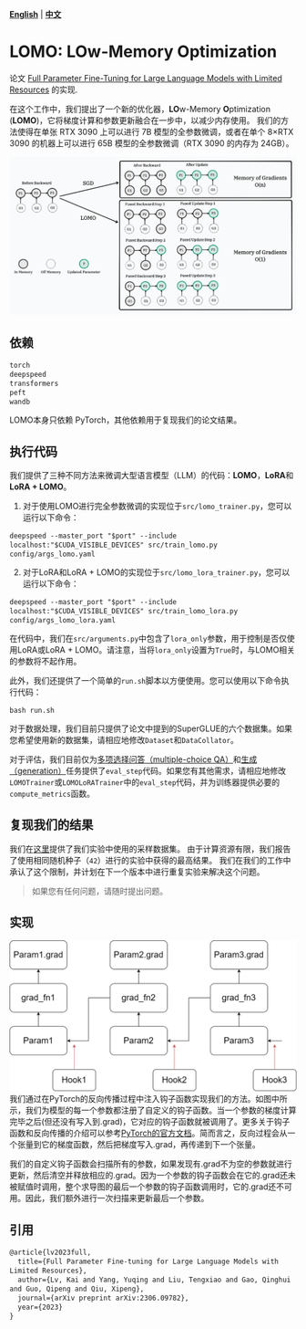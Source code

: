 [**English**](./README.md) | [**中文**](./README_ZH.md)

# LOMO: LOw-Memory Optimization

论文 [Full Parameter Fine-Tuning for Large Language Models with Limited Resources](https://arxiv.org/pdf/2306.09782.pdf) 的实现.

在这个工作中，我们提出了一个新的优化器，**LO**w-Memory **O**ptimization (**LOMO**)，它将梯度计算和参数更新融合在一步中，以减少内存使用。
我们的方法使得在单张 RTX 3090 上可以进行 7B 模型的全参数微调，或者在单个 8×RTX 3090 的机器上可以进行 65B 模型的全参数微调（RTX 3090 的内存为 24GB）。

![LOMO](../assets/LOMO.png)

## 依赖
```shell
torch
deepspeed
transformers
peft
wandb
```
LOMO本身只依赖 PyTorch，其他依赖用于复现我们的论文结果。

## 执行代码

我们提供了三种不同方法来微调大型语言模型（LLM）的代码：**LOMO**，**LoRA**和**LoRA + LOMO**。

1. 对于使用LOMO进行完全参数微调的实现位于`src/lomo_trainer.py`，您可以运行以下命令：
```shell
deepspeed --master_port "$port" --include localhost:"$CUDA_VISIBLE_DEVICES" src/train_lomo.py config/args_lomo.yaml
```

2. 对于LoRA和LoRA + LOMO的实现位于`src/lomo_lora_trainer.py`，您可以运行以下命令：
```shell
deepspeed --master_port "$port" --include localhost:"$CUDA_VISIBLE_DEVICES" src/train_lomo_lora.py config/args_lomo_lora.yaml
```
在代码中，我们在`src/arguments.py`中包含了`lora_only`参数，用于控制是否仅使用LoRA或LoRA + LOMO。请注意，当将`lora_only`设置为`True`时，与LOMO相关的参数将不起作用。

此外，我们还提供了一个简单的`run.sh`脚本以方便使用。您可以使用以下命令执行代码：
```shell
bash run.sh
```

对于数据处理，我们目前只提供了论文中提到的SuperGLUE的六个数据集。如果您希望使用新的数据集，请相应地修改`Dataset`和`DataCollator`。

对于评估，我们目前仅为[多项选择问答（multiple-choice QA）](https://github.com/OpenLMLab/LOMO/blob/91cc71387d0a576c000a7dc568543c4ef22401db/src/lomo_trainer.py#L259-L276)和[生成（generation）](https://github.com/OpenLMLab/LOMO/blob/91cc71387d0a576c000a7dc568543c4ef22401db/src/lomo_trainer.py#L278-L297)任务提供了`eval_step`代码。如果您有其他需求，请相应地修改`LOMOTrainer`或`LOMOLoRATrainer`中的`eval_step`代码，并为训练器提供必要的`compute_metrics`函数。

## 复现我们的结果
我们在[这里](https://drive.google.com/drive/folders/1zV7sXvU7YHKWyS3fYV0yyi7FyTjIpEuO?usp=sharing)提供了我们实验中使用的采样数据集。
由于计算资源有限，我们报告了使用相同随机种子（`42`）进行的实验中获得的最高结果。
我们在我们的工作中承认了这个限制，并计划在下一个版本中进行重复实验来解决这个问题。

> 如果您有任何问题，请随时提出问题。

## 实现
![Hook function](../assets/hook_func.png)
我们通过在PyTorch的反向传播过程中注入钩子函数实现我们的方法。如图中所示，我们为模型的每一个参数都注册了自定义的钩子函数。当一个参数的梯度计算完毕之后(但还没有写入到.grad)，它对应的钩子函数就被调用了。更多关于钩子函数和反向传播的介绍可以参考[PyTorch的官方文档](https://pytorch.org/docs/stable/notes/autograd.html#backward-hooks-execution)。简而言之，反向过程会从一个张量到它的梯度函数，然后把梯度写入.grad，再传递到下一个张量。

我们的自定义钩子函数会扫描所有的参数，如果发现有.grad不为空的参数就进行更新，然后清空并释放相应的.grad。因为一个参数的钩子函数会在它的.grad还未被赋值时调用，整个求导图的最后一个参数的钩子函数调用时，它的.grad还不可用。因此，我们额外进行一次扫描来更新最后一个参数。

## 引用
```text
@article{lv2023full,
  title={Full Parameter Fine-tuning for Large Language Models with Limited Resources},
  author={Lv, Kai and Yang, Yuqing and Liu, Tengxiao and Gao, Qinghui and Guo, Qipeng and Qiu, Xipeng},
  journal={arXiv preprint arXiv:2306.09782},
  year={2023}
}
```